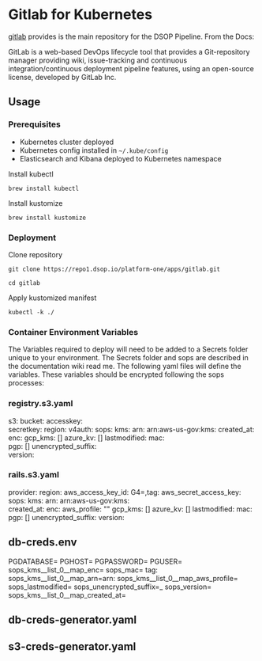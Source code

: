 # Gitlab for Kubernetes

[gitlab](https://docs.gitlab.com/) provides  is the main repository for the DSOP Pipeline.  From the Docs:

GitLab is a web-based DevOps lifecycle tool that provides a Git-repository manager providing wiki, issue-tracking and continuous integration/continuous deployment pipeline features, using an open-source license, developed by GitLab Inc.

## Usage

### Prerequisites

* Kubernetes cluster deployed
* Kubernetes config installed in `~/.kube/config`
* Elasticsearch and Kibana deployed to Kubernetes namespace

Install kubectl

```
brew install kubectl
```

Install kustomize

```
brew install kustomize
```

### Deployment

Clone repository

```
git clone https://repo1.dsop.io/platform-one/apps/gitlab.git

cd gitlab
```

Apply kustomized manifest

```
kubectl -k ./
```

### Container Environment Variables

The Variables required to deploy will need to be added to a Secrets folder unique to your environment.  The Secrets folder and sops are described in the documentation wiki read me.  The following yaml files will define the variables.  These variables should be encrypted following the sops processes:

### registry.s3.yaml
s3: 
    bucket: 
    accesskey:  
    secretkey: 
    region: 
    v4auth: 
sops:
    kms: 
    arn: arn:aws-us-gov:kms: 
    created_at: 
    enc: 
    gcp_kms: [] 
    azure_kv: [] 
    lastmodified: 
    mac:   
pgp: [] 
    unencrypted_suffix:  
    version: 

### rails.s3.yaml

provider: 
region: 
aws_access_key_id: 
G4=,tag: 
aws_secret_access_key: 
sops: 
    kms: 
    arn: arn:aws-us-gov:kms:  
    created_at: 
    enc: 
aws_profile: "" 
    gcp_kms: [] 
    azure_kv: [] 
    lastmodified: 
    mac: 
    pgp: [] 
    unencrypted_suffix: 
    version: 

## db-creds.env

PGDATABASE= 
PGHOST= 
PGPASSWORD= 
PGUSER= 
sops_kms__list_0__map_enc= 
sops_mac= 
tag: 
sops_kms__list_0__map_arn=arn: 
sops_kms__list_0__map_aws_profile= 
sops_lastmodified= 
sops_unencrypted_suffix=_ 
sops_version= 
sops_kms__list_0__map_created_at= 

## db-creds-generator.yaml

## s3-creds-generator.yaml


